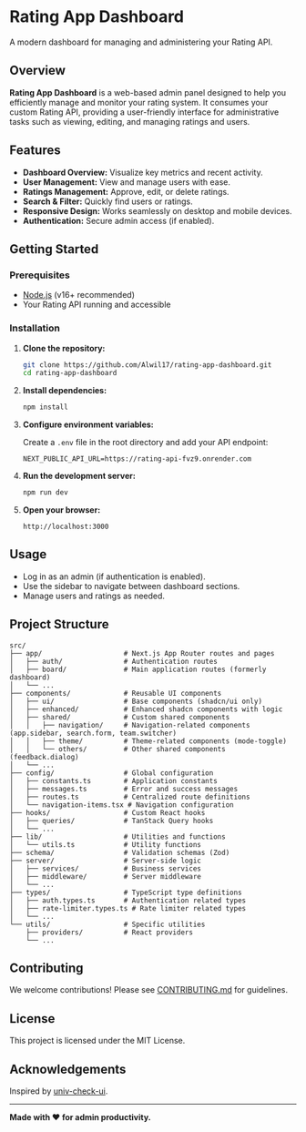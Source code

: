 # Rating App Dashboard

A modern dashboard for managing and administering your Rating API.

## Overview

**Rating App Dashboard** is a web-based admin panel designed to help you efficiently manage and monitor your rating system. It consumes your custom Rating API, providing a user-friendly interface for administrative tasks such as viewing, editing, and managing ratings and users.

## Features

- **Dashboard Overview:** Visualize key metrics and recent activity.
- **User Management:** View and manage users with ease.
- **Ratings Management:** Approve, edit, or delete ratings.
- **Search & Filter:** Quickly find users or ratings.
- **Responsive Design:** Works seamlessly on desktop and mobile devices.
- **Authentication:** Secure admin access (if enabled).

## Getting Started

### Prerequisites

- [Node.js](https://nodejs.org/) (v16+ recommended)
- Your Rating API running and accessible

### Installation

1. **Clone the repository:**
   ```sh
   git clone https://github.com/Alwil17/rating-app-dashboard.git
   cd rating-app-dashboard
   ```

2. **Install dependencies:**
   ```sh
   npm install
   ```

3. **Configure environment variables:**

   Create a `.env` file in the root directory and add your API endpoint:
   ```
   NEXT_PUBLIC_API_URL=https://rating-api-fvz9.onrender.com
   ```

4. **Run the development server:**
   ```sh
   npm run dev
   ```

5. **Open your browser:**
   ```
   http://localhost:3000
   ```

## Usage

- Log in as an admin (if authentication is enabled).
- Use the sidebar to navigate between dashboard sections.
- Manage users and ratings as needed.

## Project Structure

```
src/
├── app/                    # Next.js App Router routes and pages
│   ├── auth/               # Authentication routes
│   ├── board/              # Main application routes (formerly dashboard)
│   └── ...
├── components/             # Reusable UI components
│   ├── ui/                 # Base components (shadcn/ui only)
│   ├── enhanced/           # Enhanced shadcn components with logic
│   ├── shared/             # Custom shared components
│   │   ├── navigation/     # Navigation-related components (app.sidebar, search.form, team.switcher)
│   │   ├── theme/          # Theme-related components (mode-toggle)
│   │   └── others/         # Other shared components (feedback.dialog)
│   └── ...
├── config/                 # Global configuration
│   ├── constants.ts        # Application constants
│   ├── messages.ts         # Error and success messages
│   ├── routes.ts           # Centralized route definitions
│   └── navigation-items.tsx # Navigation configuration
├── hooks/                  # Custom React hooks
│   ├── queries/            # TanStack Query hooks
│   └── ...
├── lib/                    # Utilities and functions
│   └── utils.ts            # Utility functions
├── schema/                 # Validation schemas (Zod)
├── server/                 # Server-side logic
│   ├── services/           # Business services
│   ├── middleware/         # Server middleware
│   └── ...
├── types/                  # TypeScript type definitions
│   ├── auth.types.ts       # Authentication related types
│   ├── rate-limiter.types.ts # Rate limiter related types
│   └── ...
└── utils/                  # Specific utilities
    ├── providers/          # React providers
    └── ...
```

## Contributing

We welcome contributions! Please see [CONTRIBUTING.md](./CONTRIBUTING.md) for guidelines.

## License

This project is licensed under the MIT License.

## Acknowledgements

Inspired by [univ-check-ui](https://github.com/tiger-githubb/univ-check-ui).

---

**Made with ❤️ for admin productivity.**